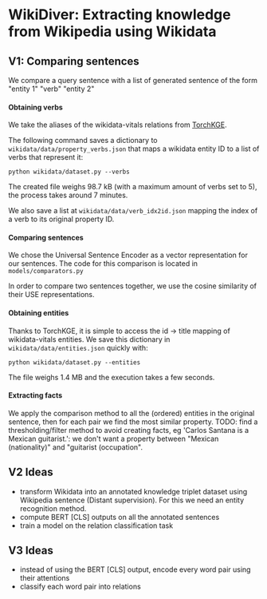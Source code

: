 # WikiDiver: Extracting knowledge from Wikipedia using Wikidata

## V1: Comparing sentences

We compare a query sentence with a list of generated sentence of the form "entity 1" "verb" "entity 2"

#### Obtaining verbs

We take the aliases of the wikidata-vitals relations from [TorchKGE](https://torchkge.readthedocs.io/en/latest/).

The following command saves a dictionary to ```wikidata/data/property_verbs.json``` that maps a wikidata entity ID to a list of verbs that represent it:

    python wikidata/dataset.py --verbs

The created file weighs 98.7 kB (with a maximum amount of verbs set to 5), the process takes around 7 minutes.

We also save a list at ```wikidata/data/verb_idx2id.json``` mapping the index of a verb to its original property ID.

#### Comparing sentences

We chose the Universal Sentence Encoder as a vector representation for our sentences.
The code for this comparison is located in ```models/comparators.py```

In order to compare two sentences together, we use the cosine similarity of their USE representations.

#### Obtaining entities

Thanks to TorchKGE, it is simple to access the id -> title mapping of wikidata-vitals entities.
We save this dictionary in ```wikidata/data/entities.json``` quickly with:
    
    python wikidata/dataset.py --entities

The file weighs 1.4 MB and the execution takes a few seconds.

#### Extracting facts

We apply the comparison method to all the (ordered) entities in the original sentence, then for each pair we find the most similar property.
TODO: find a thresholding/filter method to avoid creating facts, eg 'Carlos Santana is a Mexican guitarist.': we don't want a property between "Mexican (nationality)" and "guitarist (occupation".

## V2 Ideas

- transform Wikidata into an annotated knowledge triplet dataset using Wikipedia sentence (Distant supervision). For this we need an entity recognition method.
- compute BERT [CLS] outputs on all the annotated sentences
- train a model on the relation classification task

## V3 Ideas

- instead of using the BERT [CLS] output, encode every word pair using their attentions
- classify each word pair into relations
